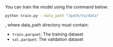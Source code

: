 You can train the model using the command below:

```bash
python train.py --data_path "/path/to/data"
```

, where data_path directory must contain:

- `train.parquet`: The training dataset
- `val.parquet`: The validation dataset